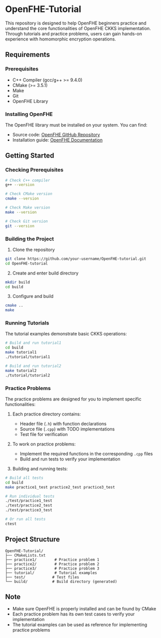 # OpenFHE-Tutorial

This repository is designed to help OpenFHE beginners practice and understand the core functionalities of OpenFHE CKKS implementation. Through tutorials and practice problems, users can gain hands-on experience with homomorphic encryption operations.

## Requirements

### Prerequisites
- C++ Compiler (gcc/g++ >= 9.4.0)
- CMake (>= 3.5.1)
- Make
- Git
- OpenFHE Library

### Installing OpenFHE
The OpenFHE library must be installed on your system. You can find:
- Source code: [OpenFHE GitHub Repository](https://github.com/openfheorg/openfhe-development)
- Installation guide: [OpenFHE Documentation](https://openfhe-development.readthedocs.io)

## Getting Started

### Checking Prerequisites
```bash
# Check C++ compiler
g++ --version

# Check CMake version
cmake --version

# Check Make version
make --version

# Check Git version
git --version
```

### Building the Project
1. Clone the repository
```bash
git clone https://github.com/your-username/OpenFHE-tutorial.git
cd OpenFHE-tutorial
```

2. Create and enter build directory
```bash
mkdir build
cd build
```

3. Configure and build
```bash
cmake ..
make
```

### Running Tutorials
The tutorial examples demonstrate basic CKKS operations:
```bash
# Build and run tutorial1
cd build
make tutorial1
./tutorial/tutorial1

# Build and run tutorial2
make tutorial2
./tutorial/tutorial2
```

### Practice Problems
The practice problems are designed for you to implement specific functionalities:

1. Each practice directory contains:
   - Header file (`.h`) with function declarations
   - Source file (`.cpp`) with TODO implementations
   - Test file for verification

2. To work on practice problems:
   - Implement the required functions in the corresponding `.cpp` files
   - Build and run tests to verify your implementation

3. Building and running tests:
```bash
# Build all tests
cd build
make practice1_test practice2_test practice3_test

# Run individual tests
./test/practice1_test
./test/practice2_test
./test/practice3_test

# Or run all tests
ctest
```

## Project Structure
```
OpenFHE-Tutorial/
├── CMakeLists.txt
├── practice1/        # Practice problem 1
├── practice2/        # Practice problem 2
├── practice3/        # Practice problem 3
├── tutorial/         # Tutorial examples
├── test/            # Test files
└── build/           # Build directory (generated)
```

## Note
- Make sure OpenFHE is properly installed and can be found by CMake
- Each practice problem has its own test cases to verify your implementation
- The tutorial examples can be used as reference for implementing practice problems